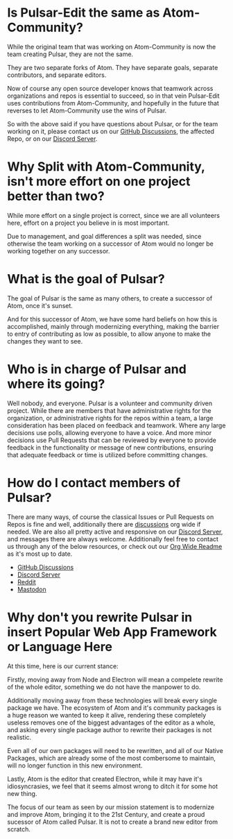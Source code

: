 # Is Pulsar-Edit the same as Atom-Community?

While the original team that was working on Atom-Community is now the team creating Pulsar, they are not the same.

They are two separate forks of Atom. They have separate goals, separate contributors, and separate editors.

Now of course any open source developer knows that teamwork across organizations and repos is essential to succeed, so in that vein Pulsar-Edit uses contributions from Atom-Community, and hopefully in the future that reverses to let Atom-Community use the wins of Pulsar.

So with the above said if you have questions about Pulsar, or for the team working on it, please contact us on our [GitHub Discussions](https://github.com/orgs/pulsar-edit/discussions), the affected Repo, or on our [Discord Server](https://discord.gg/7aEbB9dGRT).

# Why Split with Atom-Community, isn't more effort on one project better than two?

While more effort on a single project is correct, since we are all volunteers here, effort on a project you believe in is most important.

Due to management, and goal differences a split was needed, since otherwise the team working on a successor of Atom would no longer be working together on any successor.

# What is the goal of Pulsar?

The goal of Pulsar is the same as many others, to create a successor of Atom, once it's sunset.

And for this successor of Atom, we have some hard beliefs on how this is accomplished, mainly through modernizing everything, making the barrier to entry of contributing as low as possible, to allow anyone to make the changes they want to see.

# Who is in charge of Pulsar and where its going?

Well nobody, and everyone. Pulsar is a volunteer and community driven project. While there are members that have administrative rights for the organization, or administrative rights for the repos within a team, a large consideration has been placed on feedback and teamwork. Where any large decisions use polls, allowing everyone to have a voice. And more minor decisions use Pull Requests that can be reviewed by everyone to provide feedback in the functionality or message of new contributions, ensuring that adequate feedback or time is utilized before committing changes.

# How do I contact members of Pulsar?

There are many ways, of course the classical Issues or Pull Requests on Repos is fine and well, additionally there are [discussions](https://github.com/orgs/pulsar-edit/discussions) org wide if needed. We are also all pretty active and responsive on our [Discord Server](https://discord.gg/7aEbB9dGRT), and messages there are always welcome. Additionally feel free to contact us through any of the below resources, or check out our [Org Wide Readme](https://github.com/pulsar-edit) as it's most up to date.

* [GitHub Discussions](https://github.com/orgs/pulsar-edit/discussions)
* [Discord Server](https://discord.gg/7aEbB9dGRT)
* [Reddit](https://www.reddit.com/r/pulsaredit/)
* [Mastodon](https://fosstodon.org/@pulsaredit)

# Why don't you rewrite Pulsar in **insert Popular Web App Framework or Language Here**

At this time, here is our current stance:

Firstly, moving away from Node and Electron will mean a compelete rewrite of the whole editor, something we do not have the manpower to do.

Additionally moving away from these technologies will break every single package we have. The ecosystem of Atom and it's community packages is a huge reason we wanted to keep it alive, rendering these completely useless removes one of the biggest advantages of the editor as a whole, and asking every single package author to rewrite their packages is not realistic.

Even all of our own packages will need to be rewritten, and all of our Native Packages, which are already some of the most combersome to maintain, will no longer function in this new environment.

Lastly, Atom is the editor that created Electron, while it may have it's idiosyncrasies, we feel that it seems almost wrong to ditch it for some hot new thing.

The focus of our team as seen by our mission statement is to modernize and improve Atom, bringing it to the 21st Century, and create a proud sucessor of Atom called Pulsar. It is not to create a brand new editor from scratch.

